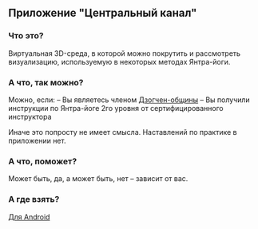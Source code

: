 ## Приложение "Центральный канал"

### Что это?
Виртуальная 3D-среда, в которой можно покрутить и рассмотреть визуализацию, используемую в некоторых методах Янтра-йоги.

### А что, так можно?
Можно, если:
– Вы являетесь членом [Дзогчен-общины](https://dzogchen.net/)
– Вы получили инструкции по Янтра-йоге 2го уровня от сертифицированного инструктора

Иначе это попросту не имеет смысла. Наставлений по практике в приложении нет.

### А что, поможет?
Может быть, да, а может быть, нет – зависит от вас.

### А где взять?
[Для Android](https://play.google.com/store/apps/details?id=io.github.suncelesta.centralchannel)
